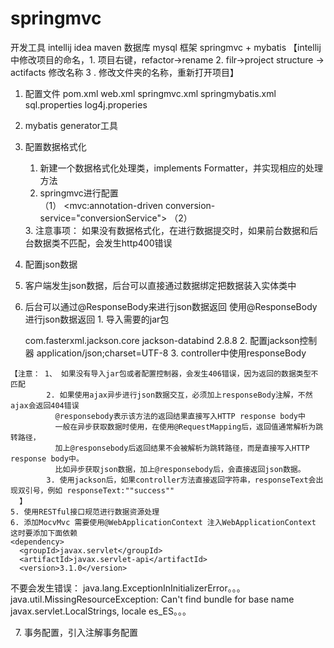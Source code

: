 # springmvc

开发工具 intellij idea maven
数据库 mysql
框架 springmvc + mybatis
【intellij中修改项目的命名，1. 项目右键，refactor->rename  2. filr->project structure -> actifacts 修改名称 3 . 修改文件夹的名称，重新打开项目】
1. 配置文件
pom.xml
web.xml
springmvc.xml
springmybatis.xml
sql.properties
log4j.properies

2. mybatis generator工具

3. 配置数据格式化
    1. 新建一个数据格式化处理类，implements Formatter<T>，并实现相应的处理方法
    2. springmvc进行配置  
      （1） <mvc:annotation-driven  conversion-service="conversionService">
      （2）<!-- 格式化 -->
    <bean id="conversionService"
          class="org.springframework.format.support.FormattingConversionServiceFactoryBean">
        <property name="formatters">
            <list>
                <bean class="com.cvte.chen.formatter.DateFormatter" c:_0="yyyy-MM-dd"/>
            </list>
        </property>
    </bean>
    3. 注意事项： 如果没有数据格式化，在进行数据提交时，如果前台数据和后台数据类不匹配，会发生http400错误
4. 配置json数据
  1. 客户端发生json数据，后台可以直接通过数据绑定把数据装入实体类中
  2. 后台可以通过@ResponseBody来进行json数据返回
    使用@ResponseBody进行json数据返回
    1. 导入需要的jar包
            <!--jackson-->
        <!-- https://mvnrepository.com/artifact/com.fasterxml.jackson.core/jackson-databind -->
        <dependency>
            <groupId>com.fasterxml.jackson.core</groupId>
            <artifactId>jackson-databind</artifactId>
            <version>2.8.8</version>
        </dependency>
      2. 配置jackson控制器
        <mvc:annotation-driven  conversion-service="conversionService">
            <mvc:message-converters>
                <bean id="mappingJacksonHttpMessageConverter"
                           class="org.springframework.http.converter.json.MappingJackson2HttpMessageConverter">
                    <property name="supportedMediaTypes">
                        <list>
                            <!--返回字符串格式json-->
                            <value>application/json;charset=UTF-8</value>
                        </list>
                    </property>
            </bean>
            </mvc:message-converters>
        </mvc:annotation-driven>
         3. controller中使用responseBody
    【注意： 1、 如果没有导入jar包或者配置控制器，会发生406错误，因为返回的数据类型不匹配
            2. 如果使用ajax异步进行json数据交互，必须加上responseBody注解，不然ajax会返回404错误
              @responsebody表示该方法的返回结果直接写入HTTP response body中
              一般在异步获取数据时使用，在使用@RequestMapping后，返回值通常解析为跳转路径，
              加上@responsebody后返回结果不会被解析为跳转路径，而是直接写入HTTP response body中。
              比如异步获取json数据，加上@responsebody后，会直接返回json数据。
            3. 使用jackson后，如果controller方法直接返回字符串，responseText会出现双引号，例如 responseText:""success""
      】
    5. 使用RESTful接口规范进行数据资源处理
    6. 添加MocvMvc 需要使用@WebApplicationContext 注入WebApplicationContext 这时要添加下面依赖
    <dependency>
      <groupId>javax.servlet</groupId>
      <artifactId>javax.servlet-api</artifactId>
      <version>3.1.0</version>
   </dependency>
   不要会发生错误：
   java.lang.ExceptionInInitializerError。。。
   java.util.MissingResourceException: Can't find bundle for base name javax.servlet.LocalStrings, locale es_ES。。。
   
   7. 事务配置，引入注解事务配置
